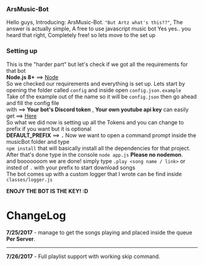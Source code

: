 ### ArsMusic-Bot
Hello guys, Introducing: ArsMusic-Bot.
`"But Artz what's this??"`, The answer is actually simple, A free to use javascript music bot
Yes yes.. you heard that right, Completely free! so lets move to the set up

### Setting up
This is the "harder part" but let's check if we got all the requirements for that bot<br />
**Node.js 8+** ==> [Node](https://nodejs.org/en/)<br />
So we checked our requirements and everything is set up.
Lets start by opening the folder called `config` and inside open `config.json.example`<br />
Take of the example out of the name so it will be `config.json` then go ahead and fill the config file<br />
with ==> **Your bot's Discord token** , **Your own youtube api key** can easily get ==> [Here](https://console.developers.google.com/)<br />
So what we did now is setting up all the Tokens and you can change to prefix if you want but it is optional<br />
**DEFAULT_PREFIX** ==> **`.`** Now we want to open a command prompt inside the musicBot folder and type<br />
`npm install` that will basically install all the dependencies for that project.<br />
After that's done type in the console `node app.js` **Please no nodemon**.<br />
and booooooom we are done! simply type `.play <song name / link>` or insted of `.` with your prefix to start download songs<br />
The bot comes up with a custom logger that I wrote can be find inside `classes/logger.js`

__ENOJY THE BOT IS THE KEY! :D__
# ChangeLog
__**7/25/2017**__ - manage to get the songs playing and placed inside the queue **Per Server**.
___
__**7/26/2017**__ - Full playlist support with working skip command.
